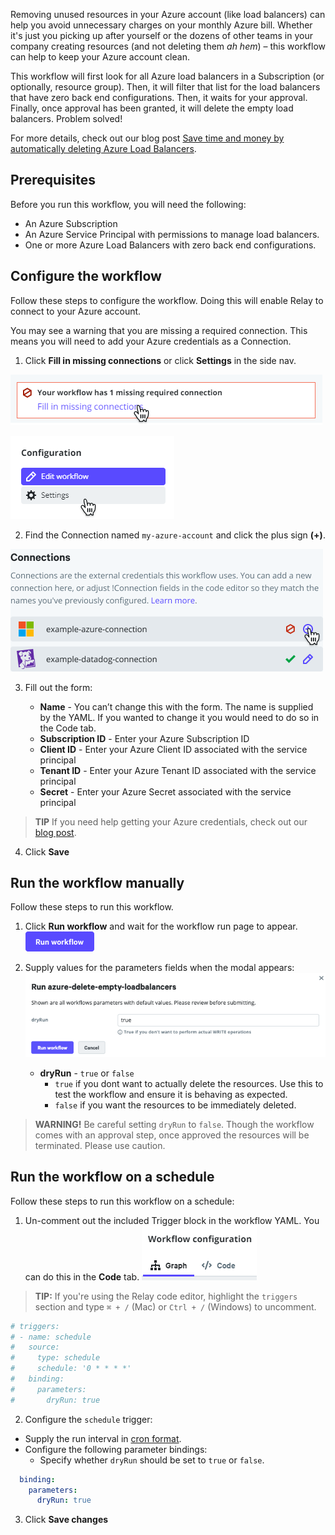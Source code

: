 Removing unused resources in your Azure account (like load balancers) can help you avoid unnecessary charges on your monthly Azure bill. Whether it's just you picking up after yourself or the dozens of other teams in your company creating resources (and not deleting them *ah hem*) – this workflow can help to keep your Azure account clean. 

This workflow will first look for all Azure load balancers in a Subscription (or optionally, resource group). Then, it will filter that list for the load balancers that have zero back end configurations. Then, it waits for your approval. Finally, once approval has been granted, it will delete the empty load balancers. Problem solved! 

For more details, check out our blog post [Save time and money by automatically deleting Azure Load Balancers](https://relay.sh/blog/save-time-and-money-by-automatically-deleting-unused-azure-load-balancers/).

## Prerequisites

Before you run this workflow, you will need the following:  
- An Azure Subscription  
- An Azure Service Principal with permissions to manage load balancers.  
- One or more Azure Load Balancers with zero back end configurations.  

## Configure the workflow  

Follow these steps to configure the workflow. Doing this will enable Relay to connect to your Azure account. 

You may see a warning that you are missing a required connection. This means you will need to add your Azure credentials as a Connection.


1. Click **Fill in missing connections** or click **Settings** in the side nav.

![Fill in missing connections](/azure-delete-empty-loadbalancers/media/missing-connection.png)

![Click settings from side nav](/azure-delete-empty-loadbalancers/media/settings-sidenav.png)

2. Find the Connection named `my-azure-account` and click the plus sign **(+)**. 

![Guide connections](/azure-delete-empty-loadbalancers/media/guide-connections.png)

3. Fill out the form:  

      - **Name** - You can’t change this with the form. The name is supplied by the YAML. If you wanted to change it you would need to do so in the Code tab.
      - **Subscription ID** - Enter your Azure Subscription ID
      - **Client ID** - Enter your Azure Client ID associated with the service principal  
      - **Tenant ID** - Enter your Azure Tenant ID associated with the service principal
      - **Secret** - Enter your Azure Secret associated with the service principal  

> **TIP** If you need help getting your Azure credentials, check out our [blog post](https://relay.sh/blog/save-time-and-money-by-automatically-deleting-unused-azure-load-balancers/).

4.  Click **Save** 

## Run the workflow manually

Follow these steps to run this workflow.

1. Click **Run workflow** and wait for the workflow run page to appear.  
![Run workflow](/azure-delete-empty-loadbalancers/media/run-workflow.png)

2. Supply values for the parameters fields when the modal appears:  
![Supply modal values](/azure-delete-empty-loadbalancers/media/modal-dryrun.png)

   - **dryRun** - `true` or `false` 
      - `true` if you dont want to actually delete the resources. Use this to test the workflow and ensure it is behaving as expected.
      - `false` if you want the resources to be immediately deleted.  

> **WARNING!** Be careful setting `dryRun` to `false`. Though the workflow comes with an approval step, once approved the resources will be terminated. Please use caution.

## Run the workflow on a schedule  
Follow these steps to run this workflow on a schedule:  
1. Un-comment out the included Trigger block in the workflow YAML. You can do this in the **Code** tab.
![Code tab](/azure-delete-empty-loadbalancers/media/code-tab.png)

> **TIP:** If you're using the Relay code editor, highlight the `triggers` section and type `⌘ + /` (Mac) or `Ctrl + /` (Windows) to uncomment.  

```yaml
# triggers:
# - name: schedule
#   source:
#     type: schedule
#     schedule: '0 * * * *'
#   binding:
#     parameters:
#       dryRun: true
```

2.  Configure the `schedule` trigger:  
   - Supply the run interval in [cron format](https://crontab.guru/).  
   - Configure the following parameter bindings:  
      - Specify whether `dryRun` should be set to `true` or `false`.  
```yaml
  binding:
    parameters:
      dryRun: true
```

3. Click **Save changes**
